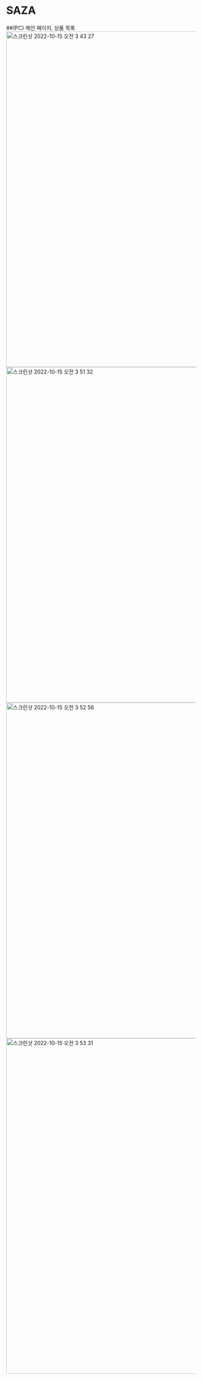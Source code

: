 # SAZA
##(PC) 메인 페이지, 상품 목록
<img width="893" alt="스크린샷 2022-10-15 오전 3 43 27" src="https://user-images.githubusercontent.com/82364296/195918694-f9187eae-e609-418e-a35d-f929fee00abf.png">
<img width="893" alt="스크린샷 2022-10-15 오전 3 51 32" src="https://user-images.githubusercontent.com/82364296/195920293-48d12435-acd4-417f-8e8f-e9876940b414.png">
<img width="893" alt="스크린샷 2022-10-15 오전 3 52 56" src="https://user-images.githubusercontent.com/82364296/195920322-39078dd0-52c9-4651-9afa-efbe8d4a8297.png">
<img width="893" alt="스크린샷 2022-10-15 오전 3 53 31" src="https://user-images.githubusercontent.com/82364296/195920315-a2693be2-54e5-4afe-8561-e21568023dfd.png">
